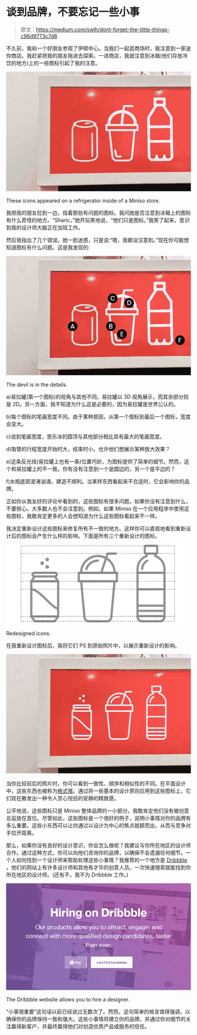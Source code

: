 # 谈到品牌，不要忘记一些小事

> 原文：<https://medium.com/swlh/dont-forget-the-little-things-c96d9773c7d8>

不久前，我和一个好朋友参观了伊顿中心。当我们一起逛商场时，我注意到一家迷你商店。我赶紧把我的朋友拖进去探索。一进商店，我就注意到冰箱(他们存放冷饮的地方)上的一些图标引起了我的注意。

![](img/5d7116a675e4092ee832298559afe85d.png)

These icons appeared on a refrigerator inside of a Miniso store.

我把我的朋友拉到一边，指着那些有问题的图标。我问她是否注意到冰箱上的图标有什么奇怪的地方。“Sharic，”她开玩笑地说，“他们只是图标。”我笑了起来，意识到我的设计师大脑正在加班工作。

然后我指出了几个错误。她一脸迷惑，只是说:“嗯，我都没注意到。”现在你可能想知道图标有什么问题。这是我发现的:

![](img/664a5cf3aada8b7ba32e89347cde91a6.png)

The devil is in the details.

a)易拉罐(第一个图标)的视角与其他不同。易拉罐以 3D 视角展示，而其余部分则是 2D。另一方面，我不知道为什么这是必要的，因为易拉罐是世界公认的。

b)每个图标的笔画宽度不同。由于某种原因，从第一个图标到最后一个图标，宽度会变大。

c)说到笔画宽度，思乐冰的圆顶与其他部分相比具有最大的笔画宽度。

d)吸管的行程宽度开始时大，结束时小。也许他们想展示某种放大效果？

e)这条反光线(易拉罐上也有一条)位置巧妙，为图标提供了简单的细节。然而，这个和易拉罐上的不一致。你有没有注意到一个是圆边的，另一个是平边的？

f)水瓶底部波涛汹涌，建造不顺利。当某样东西看起来不合适时，它会影响你的品牌。

正如你从我友好的评论中看到的，这些图标有很多问题。如果你没有注意到什么，不要担心。大多数人也不会注意到。例如，如果 Miniso 在一个应用程序中使用这些图标，我敢肯定更多的人会想知道为什么这些图标看起来不一样。

我决定重新设计这些图标来修复所有不一致的地方。这样你可以直观地看到重新设计后的图标会产生什么样的影响。下面是所有三个重新设计的图标。

![](img/8810796026ddadab971c948614906ee8.png)

Redesigned icons.

在我重新设计图标后，我将它们 PS 到原始照片中，以展示重新设计的影响。

![](img/2477754e4ce37bc2daee25047a45f4c4.png)

当你比较前后的照片时，你可以看到一致性、顺序和相似性的不同。在平面设计中，这些东西也被称为[格式塔](https://www.creativebloq.com/graphic-design/gestalt-theory-10134960)。通过将一些基本的设计原则应用到这些图标上，它们现在散发出一种令人赏心悦目的安静的精致感。

公平地说，这些图标只是 Miniso 整体品牌的一小部分。我敢肯定他们没有被创意总监放在首位。尽管如此，这些图标是一个很好的例子，说明小事情对你的品牌有多么重要。这些小东西可以让你通过以设计为中心的焦点脱颖而出，从而与竞争对手拉开距离。

那么，如果你没有良好的设计意识，你会怎么做呢？我建议与你所在地区的设计师合作。通过这种方式，你可以向他们咨询你的品牌，以确保不会遗漏任何细节。一个人如何找到一个设计师来帮助处理这些小事情？我推荐的一个地方是 [Dribbble](https://dribbble.com/) 。他们的网站上有许多设计师和其他有才华的创意人员。一次快速搜索就能找到你所在地区的设计师。(还有不，我不为 Dribbble 工作。)

![](img/da546589d2529e1a2db3cd59e8fa2063.png)

The Dribbble website allows you to hire a designer.

“小事很重要”这句话以前已经说过无数次了。然而，这句简单的格言值得强调，以确保你的品牌保持一致和强大。这些小事情将建立你的品牌，并通过你对细节的关注赢得新客户，并最终赢得他们对创造优质产品或服务的信任。